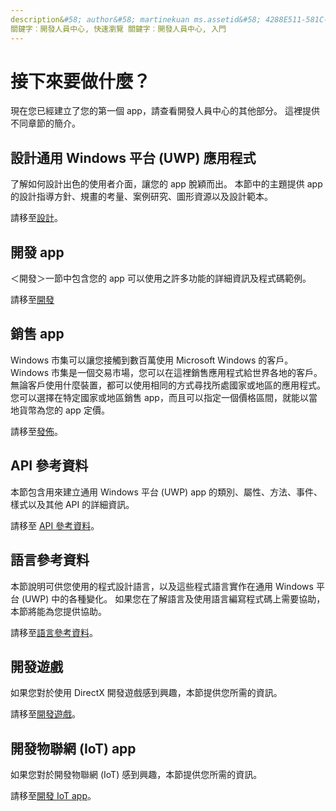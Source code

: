 ```yaml
---
description&#58; author&#58; martinekuan ms.assetid&#58; 4288E511-581C-49DC-A2F2-1CB832C4A676 title&#58; 接下來要做什麼？現在您已經建立了您的第一個 app，請查看開發人員中心的其他部分。 這裡提供不同章節的簡介。&#39;
關鍵字︰開發人員中心, 快速瀏覽 關鍵字︰開發人員中心, 入門
---
```

# 接下來要做什麼？

現在您已經建立了您的第一個 app，請查看開發人員中心的其他部分。 這裡提供不同章節的簡介。

## 設計通用 Windows 平台 (UWP) 應用程式


了解如何設計出色的使用者介面，讓您的 app 脫穎而出。 本節中的主題提供 app 的設計指導方針、規畫的考量、案例研究、圖形資源以及設計範本。

請移至[設計](http://go.microsoft.com/fwlink/p/?LinkId=533896)。

## 開發 app


＜開發＞一節中包含您的 app 可以使用之許多功能的詳細資訊及程式碼範例。

請移至[開發](http://go.microsoft.com/fwlink/p/?LinkId=529575)

## 銷售 app


Windows 市集可以讓您接觸到數百萬使用 Microsoft Windows 的客戶。 Windows 市集是一個交易市場，您可以在這裡銷售應用程式給世界各地的客戶。 無論客戶使用什麼裝置，都可以使用相同的方式尋找所處國家或地區的應用程式。 您可以選擇在特定國家或地區銷售 app，而且可以指定一個價格區間，就能以當地貨幣為您的 app 定價。

請移至[發佈](http://go.microsoft.com/fwlink/p/?linkid=268275)。

## API 參考資料


本節包含用來建立通用 Windows 平台 (UWP) app 的類別、屬性、方法、事件、樣式以及其他 API 的詳細資訊。

請移至 [API 參考資料](https://msdn.microsoft.com/en-us/library/windows/apps/br211369.aspx)。

## 語言參考資料


本節說明可供您使用的程式設計語言，以及這些程式語言實作在通用 Windows 平台 (UWP) 中的各種變化。 如果您在了解語言及使用語言編寫程式碼上需要協助，本節將能為您提供協助。

請移至[語言參考資料](http://go.microsoft.com/fwlink/p/?LinkId=534184)。

## 開發遊戲


如果您對於使用 DirectX 開發遊戲感到興趣，本節提供您所需的資訊。

請移至[開發遊戲](http://go.microsoft.com/fwlink/p/?LinkId=534184)。

## 開發物聯網 (IoT) app


如果您對於開發物聯網 (IoT) 感到興趣，本節提供您所需的資訊。

請移至[開發 IoT app](http://go.microsoft.com/fwlink/p/?LinkId=534186)。

 

 






<!--HONumber=May16_HO2-->


